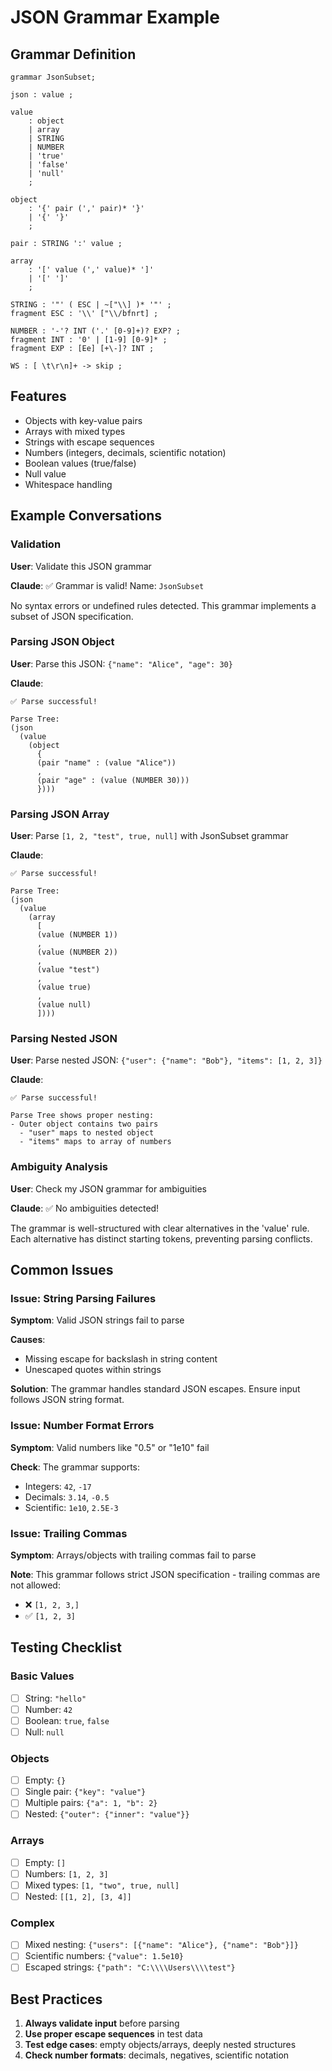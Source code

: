 # JSON Grammar Example

## Grammar Definition

```antlr
grammar JsonSubset;

json : value ;

value
    : object
    | array
    | STRING
    | NUMBER
    | 'true'
    | 'false'
    | 'null'
    ;

object
    : '{' pair (',' pair)* '}'
    | '{' '}'
    ;

pair : STRING ':' value ;

array
    : '[' value (',' value)* ']'
    | '[' ']'
    ;

STRING : '"' ( ESC | ~["\\] )* '"' ;
fragment ESC : '\\' ["\\/bfnrt] ;

NUMBER : '-'? INT ('.' [0-9]+)? EXP? ;
fragment INT : '0' | [1-9] [0-9]* ;
fragment EXP : [Ee] [+\-]? INT ;

WS : [ \t\r\n]+ -> skip ;
```

## Features

- Objects with key-value pairs
- Arrays with mixed types
- Strings with escape sequences
- Numbers (integers, decimals, scientific notation)
- Boolean values (true/false)
- Null value
- Whitespace handling

## Example Conversations

### Validation

**User**: Validate this JSON grammar

**Claude**: ✅ Grammar is valid! Name: `JsonSubset`

No syntax errors or undefined rules detected. This grammar implements a subset of JSON specification.

### Parsing JSON Object

**User**: Parse this JSON: `{"name": "Alice", "age": 30}`

**Claude**:
```
✅ Parse successful!

Parse Tree:
(json
  (value
    (object
      {
      (pair "name" : (value "Alice"))
      ,
      (pair "age" : (value (NUMBER 30)))
      })))
```

### Parsing JSON Array

**User**: Parse `[1, 2, "test", true, null]` with JsonSubset grammar

**Claude**:
```
✅ Parse successful!

Parse Tree:
(json
  (value
    (array
      [
      (value (NUMBER 1))
      ,
      (value (NUMBER 2))
      ,
      (value "test")
      ,
      (value true)
      ,
      (value null)
      ])))
```

### Parsing Nested JSON

**User**: Parse nested JSON: `{"user": {"name": "Bob"}, "items": [1, 2, 3]}`

**Claude**:
```
✅ Parse successful!

Parse Tree shows proper nesting:
- Outer object contains two pairs
  - "user" maps to nested object
  - "items" maps to array of numbers
```

### Ambiguity Analysis

**User**: Check my JSON grammar for ambiguities

**Claude**: ✅ No ambiguities detected!

The grammar is well-structured with clear alternatives in the 'value' rule. Each alternative has distinct starting tokens, preventing parsing conflicts.

## Common Issues

### Issue: String Parsing Failures

**Symptom**: Valid JSON strings fail to parse

**Causes**:
- Missing escape for backslash in string content
- Unescaped quotes within strings

**Solution**: The grammar handles standard JSON escapes. Ensure input follows JSON string format.

### Issue: Number Format Errors

**Symptom**: Valid numbers like "0.5" or "1e10" fail

**Check**: The grammar supports:
- Integers: `42`, `-17`
- Decimals: `3.14`, `-0.5`
- Scientific: `1e10`, `2.5E-3`

### Issue: Trailing Commas

**Symptom**: Arrays/objects with trailing commas fail to parse

**Note**: This grammar follows strict JSON specification - trailing commas are not allowed:
- ❌ `[1, 2, 3,]`
- ✅ `[1, 2, 3]`

## Testing Checklist

### Basic Values
- [ ] String: `"hello"`
- [ ] Number: `42`
- [ ] Boolean: `true`, `false`
- [ ] Null: `null`

### Objects
- [ ] Empty: `{}`
- [ ] Single pair: `{"key": "value"}`
- [ ] Multiple pairs: `{"a": 1, "b": 2}`
- [ ] Nested: `{"outer": {"inner": "value"}}`

### Arrays
- [ ] Empty: `[]`
- [ ] Numbers: `[1, 2, 3]`
- [ ] Mixed types: `[1, "two", true, null]`
- [ ] Nested: `[[1, 2], [3, 4]]`

### Complex
- [ ] Mixed nesting: `{"users": [{"name": "Alice"}, {"name": "Bob"}]}`
- [ ] Scientific numbers: `{"value": 1.5e10}`
- [ ] Escaped strings: `{"path": "C:\\\\Users\\\\test"}`

## Best Practices

1. **Always validate input** before parsing
2. **Use proper escape sequences** in test data
3. **Test edge cases**: empty objects/arrays, deeply nested structures
4. **Check number formats**: decimals, negatives, scientific notation
